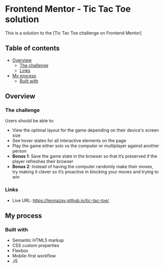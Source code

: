 # Frontend Mentor - Tic Tac Toe solution

This is a solution to the [Tic Tac Toe challenge on Frontend Mentor]

## Table of contents

- [Overview](#overview)
  - [The challenge](#the-challenge)
  - [Links](#links)
- [My process](#my-process)
  - [Built with](#built-with)

## Overview

### The challenge

Users should be able to:

- View the optimal layout for the game depending on their device's screen size
- See hover states for all interactive elements on the page
- Play the game either solo vs the computer or multiplayer against another person
- **Bonus 1**: Save the game state in the browser so that it’s preserved if the player refreshes their browser
- **Bonus 2**: Instead of having the computer randomly make their moves, try making it clever so it’s proactive in blocking your moves and trying to win

### Links
- Live URL: https://teonazav.github.io/tic-tac-toe/

## My process

### Built with

- Semantic HTML5 markup
- CSS custom properties
- Flexbox
- Mobile-first workflow
- JS
